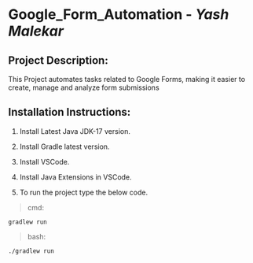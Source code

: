 # Google_Form_Automation - _Yash Malekar_

## Project Description:
This Project automates tasks related to Google Forms, making it easier to create, manage and analyze form submissions

## Installation Instructions:

1. Install Latest Java JDK-17 version.

2. Install Gradle latest version.

3. Install VSCode.

4. Install Java Extensions in VSCode.

4. To run the project type the below code.
> cmd:
```
gradlew run
```

>bash:
```
./gradlew run
```